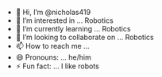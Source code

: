 - 👋 Hi, I’m @nicholas419
- 👀 I’m interested in ... Robotics
- 🌱 I’m currently learning ... Robotics
- 💞️ I’m looking to collaborate on ... Robotics
- 📫 How to reach me ...
- 😄 Pronouns: ... he/him
- ⚡ Fun fact: ... I like robots

<!---
nicholas419/nicholas419 is a ✨ special ✨ repository because its `README.md` (this file) appears on your GitHub profile.
You can click the Preview link to take a look at your changes.
--->
